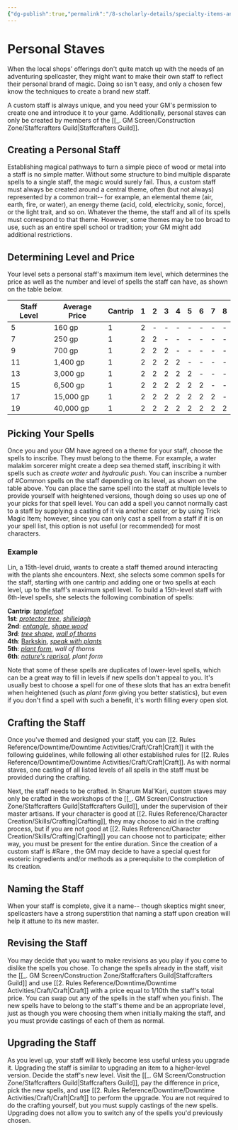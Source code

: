 ```yaml
---
{"dg-publish":true,"permalink":"/8-scholarly-details/specialty-items-and-materials/weapons/personal-staves/","noteIcon":""}
---
```


# Personal Staves

When the local shops' offerings don't quite match up with the needs of an adventuring spellcaster, they might want to make their own staff to reflect their personal brand of magic. Doing so isn't easy, and only a chosen few know the techniques to create a brand new staff. 

A custom staff is always unique, and you need your GM's permission to create one and introduce it to your game. Additionally, personal staves can only be created by members of the [[_. GM Screen/Construction Zone/Staffcrafters Guild\|Staffcrafters Guild]]. 

## Creating a Personal Staff 

Establishing magical pathways to turn a simple piece of wood or metal into a staff is no simple matter. Without some structure to bind multiple disparate spells to a single staff, the magic would surely fail. Thus, a custom staff must always be created around a central theme, often (but not always) represented by a common trait-- for example, an elemental theme (air, earth, fire, or water), an energy theme (acid, cold, electricity, sonic, force), or the light trait, and so on. Whatever the theme, the staff and all of its spells must correspond to that theme. However, some themes may be too broad to use, such as an entire spell school or tradition; your GM might add additional restrictions.  

## Determining Level and Price

Your level sets a personal staff's maximum item level, which determines the price as well as the number and level of spells the staff can have, as shown on the table below.

| Staff Level | Average Price | Cantrip | 1   | 2   | 3   | 4   | 5   | 6   | 7   | 8   |
| ----------- | ------------- | --- | --- | --- | --- | --- | --- | --- | --- | --- |
| 5           | 160 gp        | 1   | 2   | -   | -   | -   | -   | -   | -   | -   |
| 7           | 250 gp        | 1   | 2   | 2   | -   | -   | -   | -   | -   | -   |
| 9           | 700 gp        | 1   | 2   | 2   | 2   | -   | -   | -   | -   | -   |
| 11          | 1,400 gp      | 1   | 2   | 2   | 2   | 2   | -   | -   | -   | -   |
| 13          | 3,000 gp      | 1   | 2   | 2   | 2   | 2   | 2   | -   | -   | -   |
| 15          | 6,500 gp      | 1   | 2   | 2   | 2   | 2   | 2   | 2   | -   | -   |
| 17          | 15,000 gp     | 1   | 2   | 2   | 2   | 2   | 2   | 2   | 2   | -   |
| 19          | 40,000 gp     | 1   | 2   | 2   | 2   | 2   | 2   | 2   | 2   | 2   |{ #PersonalStaves}


## Picking Your Spells 

Once you and your GM have agreed on a theme for your staff, choose the spells to inscribe. They must belong to the theme. For example, a water malakim sorcerer might create a deep sea themed staff, inscribing it with spells such as *create water* and *hydraulic push*. You can inscribe a number of #Common spells on the staff depending on its level, as shown on the table above. You can place the same spell into the staff at multiple levels to provide yourself with heightened versions, though doing so uses up one of your picks for that spell level. You can add a spell you cannot normally cast to a staff by supplying a casting of it via another caster, or by using Trick Magic Item; however, since you can only cast a spell from a staff if it is on your spell list, this option is not useful (or recommended) for most characters.

### Example 

Lin, a 15th-level druid, wants to create a staff themed around interacting with the plants she encounters. Next, she selects some common spells for the staff, starting with one cantrip and adding one or two spells at each level, up to the staff's maximum spell level. To build a 15th-level staff with 6th-level spells, she selects the following combination of spells:  
  
**Cantrip**: [_tanglefoot_](https://2e.aonprd.com/Spells.aspx?ID=330)  
**1st**: [_protector tree_](https://2e.aonprd.com/Spells.aspx?ID=976), [_shillelagh_](https://2e.aonprd.com/Spells.aspx?ID=282)  
**2nd**: [_entangle_](https://2e.aonprd.com/Spells.aspx?ID=103), [_shape wood_](https://2e.aonprd.com/Spells.aspx?ID=277)  
**3rd**: [_tree shape_](https://2e.aonprd.com/Spells.aspx?ID=342), [_wall of thorns_](https://2e.aonprd.com/Spells.aspx?ID=366)  
**4th**: [Barkskin](https://2e.aonprd.com/Spells.aspx?ID=20), [_speak with plants_](https://2e.aonprd.com/Spells.aspx?ID=294)  
**5th**: [_plant form_](https://2e.aonprd.com/Spells.aspx?ID=223), _wall of thorns_  
**6th**: [_nature's reprisal_](https://2e.aonprd.com/Spells.aspx?ID=954), _plant form_  
  
Note that some of these spells are duplicates of lower-level spells, which can be a great way to fill in levels if new spells don't appeal to you. It's usually best to choose a spell for one of these slots that has an extra benefit when heightened (such as _plant form_ giving you better statistics), but even if you don't find a spell with such a benefit, it's worth filling every open slot.

## Crafting the Staff 

Once you've themed and designed your staff, you can [[2. Rules Reference/Downtime/Downtime Activities/Craft/Craft\|Craft]] it with the following guidelines, while following all other established rules for [[2. Rules Reference/Downtime/Downtime Activities/Craft/Craft\|Craft]]. As with normal staves, one casting of all listed levels of all spells in the staff must be provided during the crafting. 

Next, the staff needs to be crafted. In Sharum Mal'Kari, custom staves may only be crafted in the workshops of the [[_. GM Screen/Construction Zone/Staffcrafters Guild\|Staffcrafters Guild]], under the supervision of their master artisans. If your character is good at [[2. Rules Reference/Character Creation/Skills/Crafting\|Crafting]], they may choose to aid in the crafting process, but if you are not good at [[2. Rules Reference/Character Creation/Skills/Crafting\|Crafting]] you can choose not to participate; either way, you must be present for the entire duration. Since the creation of a custom staff is #Rare , the GM may decide to have a special quest for esoteric ingredients and/or methods as a prerequisite to the completion of its creation. 

## Naming the Staff 

When your staff is complete, give it a name-- though skeptics might sneer, spellcasters have a strong superstition that naming a staff upon creation will help it attune to its new master.

## Revising the Staff 

You may decide that you want to make revisions as you play if you come to dislike the spells you chose. To change the spells already in the staff, visit the [[_. GM Screen/Construction Zone/Staffcrafters Guild\|Staffcrafters Guild]] and use [[2. Rules Reference/Downtime/Downtime Activities/Craft/Craft\|Craft]] with a price equal to 1/10th the staff's total price. You can swap out any of the spells in the staff when you finish. The new spells have to belong to the staff's theme and be an appropriate level, just as though you were choosing them when initially making the staff, and you must provide castings of each of them as normal. 

## Upgrading the Staff 

As you level up, your staff will likely become less useful unless you upgrade it. Upgrading the staff is similar to upgrading an item to a higher-level version. Decide the staff's new level. Visit the [[_. GM Screen/Construction Zone/Staffcrafters Guild\|Staffcrafters Guild]], pay the difference in price, pick the new spells, and use  [[2. Rules Reference/Downtime/Downtime Activities/Craft/Craft\|Craft]] to perform the upgrade. You are not required to do the crafting yourself, but you must supply castings of the new spells. Upgrading does not allow you to switch any of the spells you'd previously chosen. 



